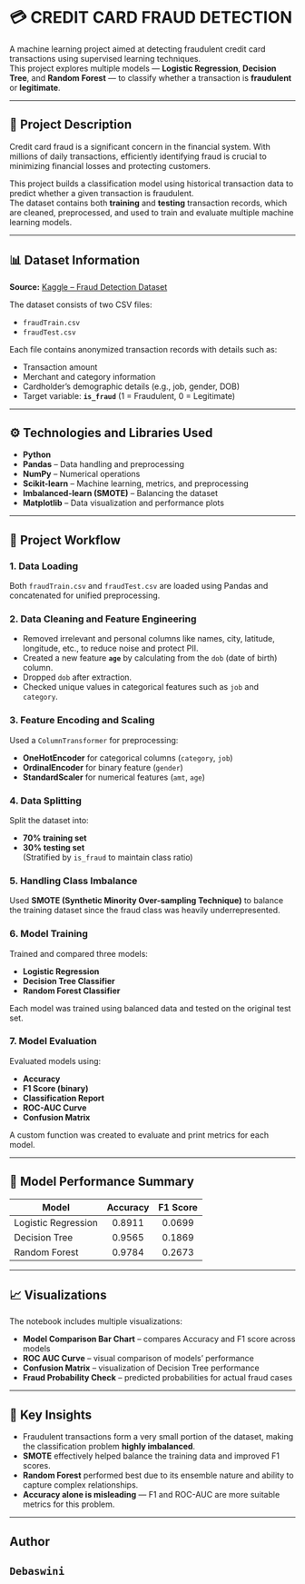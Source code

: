 # 💳 CREDIT CARD FRAUD DETECTION

A machine learning project aimed at detecting fraudulent credit card transactions using supervised learning techniques.  
This project explores multiple models — **Logistic Regression**, **Decision Tree**, and **Random Forest** — to classify whether a transaction is **fraudulent** or **legitimate**.

---

## 📘 Project Description

Credit card fraud is a significant concern in the financial system. With millions of daily transactions, efficiently identifying fraud is crucial to minimizing financial losses and protecting customers.

This project builds a classification model using historical transaction data to predict whether a given transaction is fraudulent.  
The dataset contains both **training** and **testing** transaction records, which are cleaned, preprocessed, and used to train and evaluate multiple machine learning models.

---

## 📊 Dataset Information

**Source:** [Kaggle – Fraud Detection Dataset](https://www.kaggle.com/datasets/kartik2112/fraud-detection)

The dataset consists of two CSV files:
- `fraudTrain.csv`
- `fraudTest.csv`

Each file contains anonymized transaction records with details such as:
- Transaction amount  
- Merchant and category information  
- Cardholder’s demographic details (e.g., job, gender, DOB)  
- Target variable: **`is_fraud`** (1 = Fraudulent, 0 = Legitimate)

---

## ⚙️ Technologies and Libraries Used

- **Python** 
- **Pandas** – Data handling and preprocessing  
- **NumPy** – Numerical operations  
- **Scikit-learn** – Machine learning, metrics, and preprocessing  
- **Imbalanced-learn (SMOTE)** – Balancing the dataset  
- **Matplotlib** – Data visualization and performance plots  

---

## 🧩 Project Workflow

### 1. **Data Loading**
Both `fraudTrain.csv` and `fraudTest.csv` are loaded using Pandas and concatenated for unified preprocessing.

### 2. **Data Cleaning and Feature Engineering**
- Removed irrelevant and personal columns like names, city, latitude, longitude, etc., to reduce noise and protect PII.
- Created a new feature **`age`** by calculating from the `dob` (date of birth) column.
- Dropped `dob` after extraction.
- Checked unique values in categorical features such as `job` and `category`.

### 3. **Feature Encoding and Scaling**
Used a `ColumnTransformer` for preprocessing:
- **OneHotEncoder** for categorical columns (`category`, `job`)
- **OrdinalEncoder** for binary feature (`gender`)
- **StandardScaler** for numerical features (`amt`, `age`)

### 4. **Data Splitting**
Split the dataset into:
- **70% training set**
- **30% testing set**  
(Stratified by `is_fraud` to maintain class ratio)

### 5. **Handling Class Imbalance**
Used **SMOTE (Synthetic Minority Over-sampling Technique)** to balance the training dataset since the fraud class was heavily underrepresented.

### 6. **Model Training**
Trained and compared three models:
- **Logistic Regression**  
- **Decision Tree Classifier**  
- **Random Forest Classifier**

Each model was trained using balanced data and tested on the original test set.

### 7. **Model Evaluation**
Evaluated models using:
- **Accuracy**
- **F1 Score (binary)**
- **Classification Report**
- **ROC-AUC Curve**
- **Confusion Matrix**

A custom function was created to evaluate and print metrics for each model.

---

## 🧠 Model Performance Summary

| Model                | Accuracy | F1 Score |
|----------------------|:--------:|:--------:|
| Logistic Regression  | 0.8911   | 0.0699   |
| Decision Tree        | 0.9565   | 0.1869   |
| Random Forest        | 0.9784   | 0.2673   |


---

## 📈 Visualizations

The notebook includes multiple visualizations:
- **Model Comparison Bar Chart** – compares Accuracy and F1 score across models  
- **ROC AUC Curve** – visual comparison of models’ performance  
- **Confusion Matrix** – visualization of Decision Tree performance  
- **Fraud Probability Check** – predicted probabilities for actual fraud cases  

---

## 🧾 Key Insights

- Fraudulent transactions form a very small portion of the dataset, making the classification problem **highly imbalanced**.  
- **SMOTE** effectively helped balance the training data and improved F1 scores.  
- **Random Forest** performed best due to its ensemble nature and ability to capture complex relationships.  
- **Accuracy alone is misleading** — F1 and ROC-AUC are more suitable metrics for this problem.

---

## Author
`Debaswini`
---
